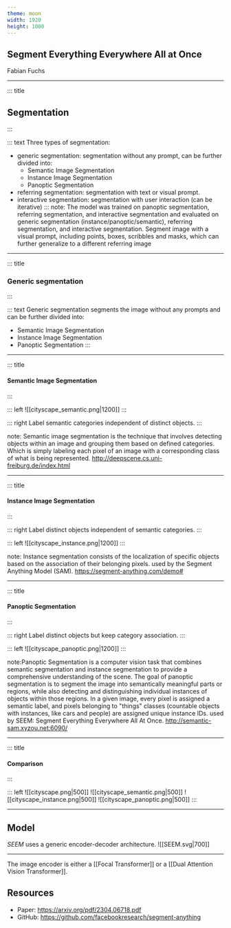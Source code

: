 ```yaml
---
theme: moon
width: 1920
height: 1080
---
```


## Segment Everything Everywhere All at Once 


Fabian Fuchs

---
<!-- slide template="[[tpl-title-text]]" -->
::: title
## Segmentation
:::

::: text
Three types of segmentation:
 - generic segmentation: segmentation without any prompt, can be further divided into:
	 - Semantic Image Segmentation
	- Instance Image Segmentation
	- Panoptic Segmentation
 - referring segmentation: segmentation with text or visual prompt.
 - interactive segmentation: segmentation with user interaction (can be iterative)
 :::
 note: The model was trained on panoptic segmentation, referring segmentation, and interactive segmentation and evaluated on generic segmentation (instance/panoptic/semantic), referring segmentation, and interactive segmentation. Segment image with a visual prompt, including points, boxes, scribbles and masks, which can further generalize to a different referring image

---
<!-- slide template="[[tpl-title-text]]" -->
::: title
### Generic  segmentation
:::

::: text
Generic segmentation segments the image without any prompts and can be further divided into:
- Semantic Image Segmentation
- Instance Image Segmentation
- Panoptic Segmentation
:::
---
<!-- slide template="[[tpl-con-2-1-box]]" -->

::: title
#### Semantic Image Segmentation
:::

::: left
![[cityscape_semantic.png|1200]]
:::

::: right
Label semantic categories independent of distinct objects.
:::

note: Semantic image segmentation is the technique that involves detecting objects within an image and grouping them based on defined categories. Which is simply labeling each pixel of an image with a corresponding class of what is being represented. http://deepscene.cs.uni-freiburg.de/index.html

---
<!-- slide template="[[tpl-con-2-1-box]]" -->

::: title
#### Instance Image Segmentation
:::

::: right
Label distinct objects independent of semantic categories.
:::

::: left
![[cityscape_instance.png|1200]]
:::

note: Instance segmentation consists of the localization of specific objects based on the association of their belonging pixels. used by the Segment Anything Model (SAM). https://segment-anything.com/demo#

---
<!-- slide template="[[tpl-con-2-1-box]]" -->
::: title
#### Panoptic Segmentation
:::

::: right
Label distinct objects but keep category association.
:::

::: left
![[cityscape_panoptic.png|1200]]
:::

note:Panoptic Segmentation is a computer vision task that combines semantic segmentation and instance segmentation to provide a comprehensive understanding of the scene. The goal of panoptic segmentation is to segment the image into semantically meaningful parts or regions, while also detecting and distinguishing individual instances of objects within those regions. In a given image, every pixel is assigned a semantic label, and pixels belonging to "things" classes (countable objects with instances, like cars and people) are assigned unique instance IDs. used by SEEM: Segment Everything Everywhere All At Once. http://semantic-sam.xyzou.net:6090/

---
<!-- slide template="[[tpl-title-image]]" -->

::: title
#### Comparison
:::

::: left
<split even gap="1">
![[cityscape.png|500]]
![[cityscape_semantic.png|500]]
</split>
<split even gap="1">
![[cityscape_instance.png|500]]
![[cityscape_panoptic.png|500]]
</split>
:::

---
## Model

*SEEM* uses a generic encoder-decoder architecture. 
![[SEEM.svg|700]]

---

The image encoder is either a [[Focal Transformer]] or a [[Dual Attention Vision Transformer]].


## Resources
- Paper: https://arxiv.org/pdf/2304.06718.pdf
- GitHub: https://github.com/facebookresearch/segment-anything